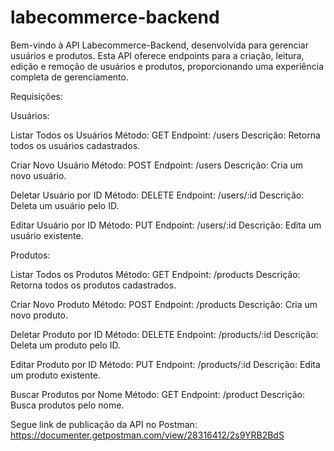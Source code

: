 # labecommerce-backend

Bem-vindo à API Labecommerce-Backend, desenvolvida para gerenciar usuários e produtos. Esta API oferece endpoints para a criação, leitura, edição e remoção de usuários e produtos, proporcionando uma experiência completa de gerenciamento.


Requisições:

Usuários:

Listar Todos os Usuários
Método: GET
Endpoint: /users
Descrição: Retorna todos os usuários cadastrados.

Criar Novo Usuário
Método: POST
Endpoint: /users
Descrição: Cria um novo usuário.

Deletar Usuário por ID
Método: DELETE
Endpoint: /users/:id
Descrição: Deleta um usuário pelo ID.

Editar Usuário por ID
Método: PUT
Endpoint: /users/:id
Descrição: Edita um usuário existente.



Produtos:

Listar Todos os Produtos
Método: GET
Endpoint: /products
Descrição: Retorna todos os produtos cadastrados.

Criar Novo Produto
Método: POST
Endpoint: /products
Descrição: Cria um novo produto.

Deletar Produto por ID
Método: DELETE
Endpoint: /products/:id
Descrição: Deleta um produto pelo ID.

Editar Produto por ID
Método: PUT
Endpoint: /products/:id
Descrição: Edita um produto existente.

Buscar Produtos por Nome
Método: GET
Endpoint: /product
Descrição: Busca produtos pelo nome.



Segue link de publicação da API no Postman:
https://documenter.getpostman.com/view/28316412/2s9YRB2BdS
